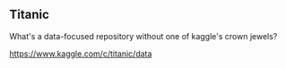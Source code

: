 ## Titanic

What's a data-focused repository without one of kaggle's crown jewels? 

https://www.kaggle.com/c/titanic/data 
